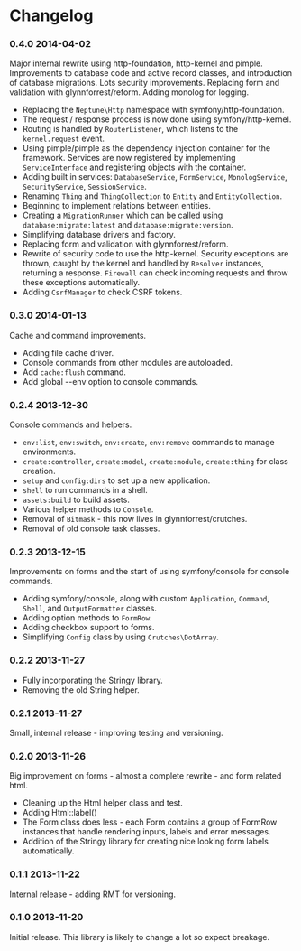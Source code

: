 Changelog
=========

### 0.4.0 2014-04-02

Major internal rewrite using http-foundation, http-kernel and
pimple. Improvements to database code and active record classes, and
introduction of database migrations. Lots security improvements.
Replacing form and validation with glynnforrest/reform. Adding monolog
for logging.

* Replacing the `Neptune\Http` namespace with symfony/http-foundation.
* The request / response process is now done using symfony/http-kernel.
* Routing is handled by `RouterListener`, which listens to the
  `kernel.request` event.
* Using pimple/pimple as the dependency injection container for the
  framework. Services are now registered by implementing
  `ServiceInterface` and registering objects with the container.
* Adding built in services: `DatabaseService`, `FormService`,
  `MonologService`, `SecurityService`, `SessionService`.
* Renaming `Thing` and `ThingCollection` to `Entity` and `EntityCollection`.
* Beginning to implement relations between entities.
* Creating a `MigrationRunner` which can be called using
  `database:migrate:latest` and `database:migrate:version`.
* Simplifying database drivers and factory.
* Replacing form and validation with glynnforrest/reform.
* Rewrite of security code to use the http-kernel. Security exceptions
  are thrown, caught by the kernel and handled by `Resolver`
  instances, returning a response. `Firewall` can check incoming
  requests and throw these exceptions automatically.
* Adding `CsrfManager` to check CSRF tokens.

### 0.3.0 2014-01-13

Cache and command improvements.

* Adding file cache driver.
* Console commands from other modules are autoloaded.
* Add `cache:flush` command.
* Add global --env option to console commands.

### 0.2.4 2013-12-30

Console commands and helpers.

* `env:list`, `env:switch`, `env:create`, `env:remove` commands to
  manage environments.
* `create:controller`, `create:model`, `create:module`, `create:thing`
  for class creation.
* `setup` and `config:dirs` to set up a new application.
* `shell` to run commands in a shell.
* `assets:build` to build assets.
* Various helper methods to `Console`.
* Removal of `Bitmask` - this now lives in glynnforrest/crutches.
* Removal of old console task classes.

### 0.2.3 2013-12-15

Improvements on forms and the start of using symfony/console for
console commands.

* Adding symfony/console, along with custom `Application`, `Command`,
  `Shell`, and `OutputFormatter` classes.
* Adding option methods to `FormRow`.
* Adding checkbox support to forms.
* Simplifying `Config` class by using `Crutches\DotArray`.

### 0.2.2 2013-11-27

* Fully incorporating the Stringy library.
* Removing the old String helper.

### 0.2.1 2013-11-27

Small, internal release - improving testing and versioning.

### 0.2.0 2013-11-26

Big improvement on forms - almost a complete rewrite - and form
related html.

* Cleaning up the Html helper class and test.
* Adding Html::label()
* The Form class does less - each Form contains a group of FormRow
  instances that handle rendering inputs, labels and error messages.
* Addition of the Stringy library for creating nice looking form
  labels automatically.

### 0.1.1 2013-11-22

Internal release - adding RMT for versioning.

### 0.1.0 2013-11-20

Initial release. This library is likely to change a lot so expect
breakage.
